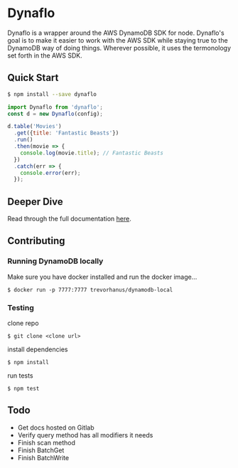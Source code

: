 # Dynaflo

Dynaflo is a wrapper around the AWS DynamoDB SDK for node. Dynaflo's goal is to make it easier to 
work with the AWS SDK while staying true to the DynamoDB way of doing things. Wherever possible, it uses
the termonology set forth in the AWS SDK.

## Quick Start

```bash
$ npm install --save dynaflo
```

```javascript
import Dynaflo from 'dynaflo';
const d = new Dynaflo(config);

d.table('Movies')
  .get({title: 'Fantastic Beasts'})
  .run()
  .then(movie => {
    console.log(movie.title); // Fantastic Beasts
  })
  .catch(err => {
    console.error(err);
  });
```

## Deeper Dive

Read through the full documentation [here](http://dynaflo-docs.s3-website-us-west-2.amazonaws.com/).

## Contributing

### Running DynamoDB locally

Make sure you have docker installed and run the docker image...

```
$ docker run -p 7777:7777 trevorhanus/dynamodb-local
```

### Testing

clone repo

```
$ git clone <clone url>
```

install dependencies

```
$ npm install
```

run tests

```
$ npm test
```

## Todo
- Get docs hosted on Gitlab
- Verify query method has all modifiers it needs
- Finish scan method
- Finish BatchGet
- Finish BatchWrite
